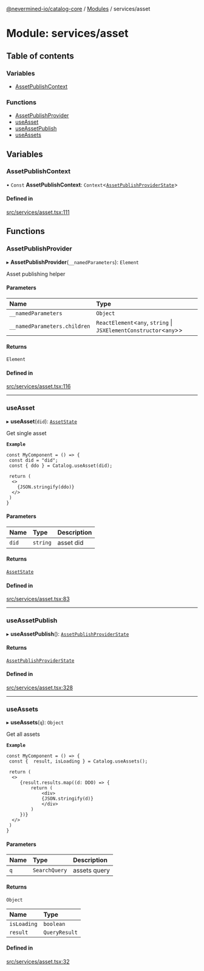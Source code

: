 [@nevermined-io/catalog-core](../README.md) / [Modules](../modules.md) / services/asset

# Module: services/asset

## Table of contents

### Variables

- [AssetPublishContext](services_asset.md#assetpublishcontext)

### Functions

- [AssetPublishProvider](services_asset.md#assetpublishprovider)
- [useAsset](services_asset.md#useasset)
- [useAssetPublish](services_asset.md#useassetpublish)
- [useAssets](services_asset.md#useassets)

## Variables

### AssetPublishContext

• `Const` **AssetPublishContext**: `Context`<[`AssetPublishProviderState`](../interfaces/index.AssetPublishProviderState.md)\>

#### Defined in

[src/services/asset.tsx:111](https://github.com/nevermined-io/components-catalog/blob/5f3fec0/lib/src/services/asset.tsx#L111)

## Functions

### AssetPublishProvider

▸ **AssetPublishProvider**(`__namedParameters`): `Element`

Asset publishing helper

#### Parameters

| Name | Type |
| :------ | :------ |
| `__namedParameters` | `Object` |
| `__namedParameters.children` | `ReactElement`<`any`, `string` \| `JSXElementConstructor`<`any`\>\> |

#### Returns

`Element`

#### Defined in

[src/services/asset.tsx:116](https://github.com/nevermined-io/components-catalog/blob/5f3fec0/lib/src/services/asset.tsx#L116)

___

### useAsset

▸ **useAsset**(`did`): [`AssetState`](../interfaces/index.AssetState.md)

Get single asset

**`Example`**

```tsx
const MyComponent = () => {
 const did = "did";
 const { ddo } = Catalog.useAsset(did);

 return (
  <>
    {JSON.stringify(ddo)}
  </>
 )
}
```

#### Parameters

| Name | Type | Description |
| :------ | :------ | :------ |
| `did` | `string` | asset did |

#### Returns

[`AssetState`](../interfaces/index.AssetState.md)

#### Defined in

[src/services/asset.tsx:83](https://github.com/nevermined-io/components-catalog/blob/5f3fec0/lib/src/services/asset.tsx#L83)

___

### useAssetPublish

▸ **useAssetPublish**(): [`AssetPublishProviderState`](../interfaces/index.AssetPublishProviderState.md)

#### Returns

[`AssetPublishProviderState`](../interfaces/index.AssetPublishProviderState.md)

#### Defined in

[src/services/asset.tsx:328](https://github.com/nevermined-io/components-catalog/blob/5f3fec0/lib/src/services/asset.tsx#L328)

___

### useAssets

▸ **useAssets**(`q`): `Object`

Get all assets

**`Example`**

```tsx
const MyComponent = () => {
 const {  result, isLoading } = Catalog.useAssets();

 return (
  <>
     {result.results.map((d: DDO) => {
         return (
             <div>
             {JSON.stringify(d)}
             </div>
         )
     })}
  </>
 )
}
```

#### Parameters

| Name | Type | Description |
| :------ | :------ | :------ |
| `q` | `SearchQuery` | assets query |

#### Returns

`Object`

| Name | Type |
| :------ | :------ |
| `isLoading` | `boolean` |
| `result` | `QueryResult` |

#### Defined in

[src/services/asset.tsx:32](https://github.com/nevermined-io/components-catalog/blob/5f3fec0/lib/src/services/asset.tsx#L32)
